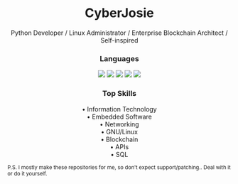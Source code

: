 <!-- <h1></h1> -->

<h1 align="center">CyberJosie</h1>
<p align="center">Python Developer / Linux Administrator / Enterprise Blockchain Architect / Self-inspired</p>

<h3 align="center">Languages</h3>
<p align="center">
  <img src="https://img.shields.io/badge/python-3670A0?style=for-the-badge&logo=python&logoColor=ffdd54" />
  <img src="https://img.shields.io/badge/c-%2300599C.svg?style=for-the-badge&logo=c&logoColor=white" />
  <img src="https://img.shields.io/badge/c++-%2300599C.svg?style=for-the-badge&logo=c%2B%2B&logoColor=white" />
  <img src="https://img.shields.io/badge/shell_script-%23121011.svg?style=for-the-badge&logo=gnu-bash&logoColor=white" />
  <img src="https://img.shields.io/badge/mysql-%2300f.svg?style=for-the-badge&logo=mysql&logoColor=white" />
</p>


<h3 align="center">Top Skills</h3>
<p align="center">
  &#8226; Information Technology<br>
  &#8226; Embedded Software<br>
  &#8226; Networking<br>
  &#8226; GNU/Linux<br>
  &#8226; Blockchain<br>
  &#8226; APIs<br>
  &#8226; SQL<br>
</p>


<small>P.S. I mostly make these repositories for me, so don't expect support/patching.. Deal with it or do it yourself.</small>
